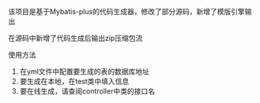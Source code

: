 该项目是基于Mybatis-plus的代码生成器，修改了部分源码，新增了模版引擎输出

在源码中新增了代码生成后输出zip压缩包流

使用方法

1. 在yml文件中配置要生成的表的数据库地址
2. 要生成在本地，在test类中填入信息
3. 要在线生成，请查阅controller中类的接口名

